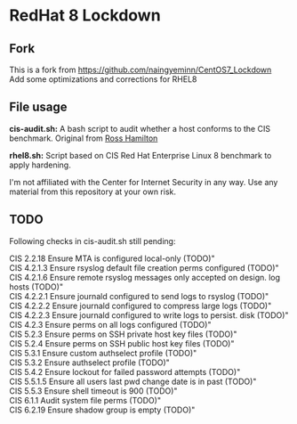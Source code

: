 # RedHat 8 Lockdown

## Fork
This is a fork from https://github.com/naingyeminn/CentOS7_Lockdown  
Add some optimizations and corrections for RHEL8

## File usage
**cis-audit.sh:** A bash script to audit whether a host conforms to the CIS benchmark. Original from [Ross Hamilton](https://github.com/rosshamilton1)

**rhel8.sh:** Script based on CIS Red Hat Enterprise Linux 8 benchmark to apply hardening.

I'm not affiliated with the Center for Internet Security in any way.
Use any material from this repository at your own risk.  

## TODO
Following checks in cis-audit.sh still pending:

CIS 2.2.18 Ensure MTA is configured local-only (TODO)"  
CIS 4.2.1.3 Ensure rsyslog default file creation perms configured (TODO)"   
CIS 4.2.1.6 Ensure remote rsyslog messages only accepted on design. log hosts (TODO)"  
CIS 4.2.2.1 Ensure journald configured to send logs to rsyslog (TODO)"  
CIS 4.2.2.2 Ensure journald configured to compress large logs (TODO)"  
CIS 4.2.2.3 Ensure journald configured to write logs to persist. disk (TODO)"  
CIS 4.2.3 Ensure perms on all logs configured (TODO)"  
CIS 5.2.3 Ensure perms on SSH private host key files (TODO)"  
CIS 5.2.4 Ensure perms on SSH public host key files (TODO)"  
CIS 5.3.1 Ensure custom authselect profile (TODO)"  
CIS 5.3.2 Ensure authselect profile (TODO)"  
CIS 5.4.2 Ensure lockout for failed password attempts (TODO)"  
CIS 5.5.1.5 Ensure all users last pwd change date is in past (TODO)"  
CIS 5.5.3 Ensure shell timeout is 900 (TODO)"  
CIS 6.1.1 Audit system file perms (TODO)"  
CIS 6.2.19 Ensure shadow group is empty (TODO)"  
